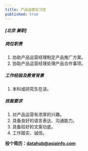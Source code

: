 ```yaml
---
title: 产品运营实习生
published: true
---
```


##### **[北京  兼职]**

##### 岗位职责
1. 协助产品运营经理制定产品推广方案。
2. 协助产品运营经理处理产品合作事项。

##### 工作经验及教育背景
1. 本科或研究生在读。

##### 技能要求
1. 对产品运营有浓厚的兴趣。
2. 具备良好的语言表达、沟通能力。
3. 具备较好的文案功底。
4. 工作踏实、诚信。

**投个简历：datahub@asiainfo.com**
